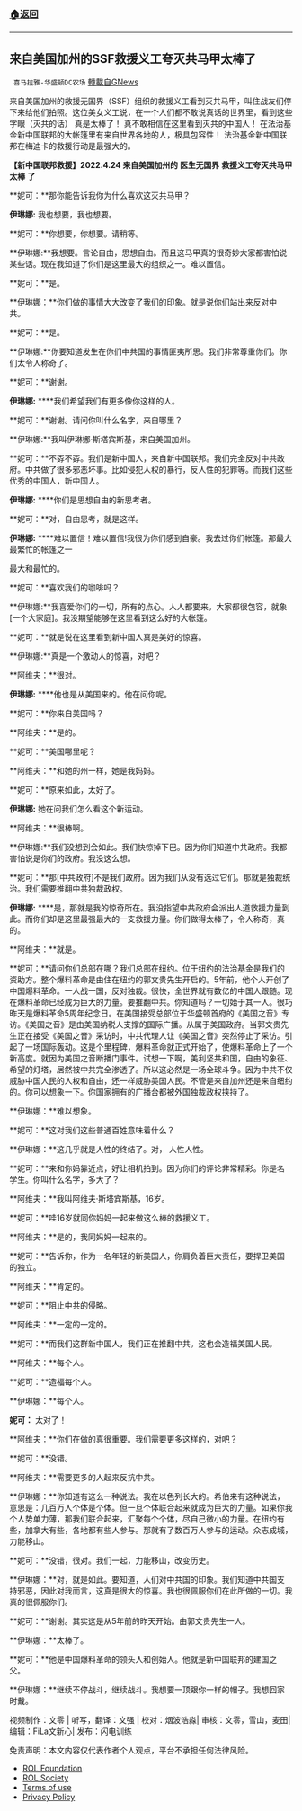 ###  [:house:返回](README.md)
---


## 来自美国加州的SSF救援义工夸灭共马甲太棒了
` 喜马拉雅-华盛顿DC农场` [轉載自GNews](https://gnews.org/zh-hans/2457255/)

来自美国加州的救援无国界（SSF）组织的救援义工看到灭共马甲，叫住战友们停下来给他们拍照。这位美女义工说，在一个人们都不敢说真话的世界里，看到这些字眼（灭共的话） 真是太棒了！ 真不敢相信在这里看到灭共的中国人！ 在法治基金新中国联邦的大帐篷里有来自世界各地的人，极具包容性！ 法治基金新中国联邦在梅迪卡的救援行动是最强大的。
  
**【新中国联邦救援】2022.4.24 来自美国加州的** **医生无国界** **救援义工夸灭共马甲太棒** **了**
 
**妮可：**那你能告诉我你为什么喜欢这灭共马甲？
 
**伊琳娜:** 我也想要，我也想要。
 
**妮可：**你想要，你想要。请稍等。
 
**伊琳娜:**我想要。言论自由，思想自由。而且这马甲真的很奇妙大家都害怕说某些话。现在我知道了你们是这里最大的组织之一。难以置信。
 
**妮可：**是。
 
**伊琳娜：**你们做的事情大大改变了我们的印象。就是说你们站出来反对中共。
 
**妮可：**是。
 
**伊琳娜:**你要知道发生在你们中共国的事情匪夷所思。我们非常尊重你们。你们太令人称奇了。
 
**妮可：**谢谢。
 
**伊琳娜:** ****我们希望我们有更多像你这样的人。
 
**妮可：**谢谢。请问你叫什么名字，来自哪里？
 
**伊琳娜:**我叫伊琳娜·斯塔宾斯基，来自美国加州。
 
**妮可：**不孬不孬。我们是新中国人，来自新中国联邦。我们完全反对中共政府。中共做了很多邪恶坏事。比如侵犯人权的暴行，反人性的犯罪等。而我们这些优秀的中国人，新中国人。
 
**伊琳娜:** ****你们是思想自由的新思考者。
 
**妮可：**对，自由思考，就是这样。
 
**伊琳娜:** ****难以置信！难以置信!我很为你们感到自豪。我去过你们帐篷。那最大最繁忙的帐篷之一
 
最大和最忙的。
 
**妮可：**喜欢我们的咖啡吗？
 
**伊琳娜:**我喜爱你们的一切，所有的点心。人人都要来。大家都很包容，就象[一个大家庭]。我没期望能够在这里看到这么好的大帐篷。
 
**妮可：**就是说在这里看到新中国人真是美好的惊喜。
 
**伊琳娜:**真是一个激动人的惊喜，对吧？
 
**阿维夫：**很对。
 
**伊琳娜:** ****他也是从美国来的。他在问你呢。
 
**妮可：**你来自美国吗？
 
**阿维夫：**是的。
 
**妮可：**美国哪里呢？
 
**阿维夫：**和她的州一样，她是我妈妈。
 
**妮可：**原来如此，太好了。
 
**伊琳娜:** 她在问我们怎么看这个新运动。
 
**阿维夫：**很棒啊。
 
**伊琳娜:**我们没想到会如此。我们快惊掉下巴。因为你们知道中共政府。我都害怕说是你们的政府。我没这么想。
 
**妮可：**那[中共政府]不是我们政府。因为我们从没有选过它们。那就是独裁统治。我们需要推翻中共独裁政权。
 
**伊琳娜:** ****是，那就是我的惊奇所在。我没指望中共政府会派出人道救援力量到此。而你们却是这里最强最大的一支救援力量。你们做得太棒了，令人称奇，真的。
 
**阿维夫：**就是。
 
**妮可：**请问你们总部在哪？我们总部在纽约。位于纽约的法治基金是我们的资助方。整个爆料革命是由住在纽约的郭文贵先生开启的。5年前，他个人开创了中国爆料革命。一人战一国，反对独裁。很快，全世界就有数亿的中国人跟随。现在爆料革命已经成为巨大的力量。要推翻中共。你知道吗？一切始于其一人。很巧昨天是爆料革命5周年纪念日。在美国接受总部位于华盛顿首府的《美国之音》专访。《美国之音》是由美国纳税人支撑的国际广播。从属于美国政府。当郭文贵先生正在接受《美国之音》采访时，中共代理人让《美国之音》突然停止了采访。引起了一场国际轰动。这是个里程碑，爆料革命就正式开始了，使爆料革命上了一个新高度。就因为美国之音断播门事件。试想一下啊，美利坚共和国，自由的象征、希望的灯塔，居然被中共完全渗透了。所以这必然是一场全球斗争。因为中共不仅威胁中国人民的人权和自由，还一样威胁美国人民。不管是来自加州还是来自纽约的。你可以想象一下。你国家拥有的广播台都被外国独裁政权挟持了。
 
**伊琳娜：**难以想象。
 
**妮可：**这对我们这些普通百姓意味着什么？
 
**伊琳娜：**这几乎就是人性的终结了。对， 人性人性。
 
**妮可：**来和你妈靠近点，好让相机拍到。因为你们的评论非常精彩。你是名学生。你叫什么名字，多大了？
 
**阿维夫：**我叫阿维夫·斯塔宾斯基，16岁。
 
**妮可：**哇16岁就同你妈妈一起来做这么棒的救援义工。
 
**阿维夫：**是的，我同妈妈一起来的。
 
**妮可：**告诉你，作为一名年轻的新美国人，你肩负着巨大责任，要捍卫美国的独立。
 
**阿维夫：**肯定的。
 
**妮可：**阻止中共的侵略。
 
**阿维夫：**一定的一定的。
 
**妮可：**而我们这群新中国人，我们正在推翻中共。这也会造福美国人民。
 
**阿维夫：**每个人。
 
**妮可：**造福每个人。
 
**伊琳娜：**每个人。
 
**妮可：** 太对了！
 
**阿维夫：**你们在做的真很重要。我们需要更多这样的，对吧？
 
**妮可：**没错。
 
**阿维夫：**需要更多的人起来反抗中共。
 
**伊琳娜：**你知道有这么一种说法。我在以色列长大的。希伯来有这种说法，意思是：几百万人个体是个体。但一旦个体联合起来就成为巨大的力量。如果你我个人势单力薄，那我们联合起来，汇聚每个个体，尽自己微小的力量。在纽约有些，加拿大有些，各地都有些人参与。那就有了数百万人参与的运动。众志成城，力能移山。
 
**妮可：**没错，很对。我们一起，力能移山，改变历史。
 
**伊琳娜：**对，就是如此。要知道，人们对中共国的印象。我们知道中共国支持邪恶，因此对我而言，这真是很大的惊喜。我也很佩服你们在此所做的一切。我真的很佩服你们。
 
**妮可：**谢谢。其实这是从5年前的昨天开始。由郭文贵先生一人。
 
**伊琳娜：**太棒了。
 
**妮可：**他是中国爆料革命的领头人和创始人。他就是新中国联邦的建国之父。
 
**伊琳娜：**继续不停战斗，继续战斗。我想要一顶跟你一样的帽子。我想回家时戴。

视频制作：文零 | 听写，翻译：文强 | 校对：烟波浩淼| 审核：文零，雪山，麦田|编辑：FiLa文新心| 发布：闪电训练

免责声明：本文内容仅代表作者个人观点，平台不承担任何法律风险。
  
- [ROL Foundation](https://rolfoundation.org/)
- [ROL Society](https://rolsociety.org/)
- [Terms of use](https://gnews.org/terms-of-use-3/)
- [Privacy Policy](https://gnews.org/privacy-policy/)
